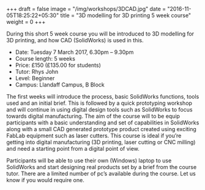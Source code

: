 +++
draft = false
image = "/img/workshops/3DCAD.jpg"
date = "2016-11-05T18:25:22+05:30"
title = "3D modelling for 3D printing 5 week course"
weight = 0
+++

During this short 5 week course you will be introduced to 3D modelling for 3D printing, and how CAD (SolidWorks) is used in this.

 - Date: Tuesday 7 March 2017, 6.30pm – 9.30pm
 - Course length: 5 weeks
 - Price: £150 (£135.00 for students)
 - Tutor: Rhys John
 - Level: Beginner
 - Campus: Llandaff Campus, B Block

The first weeks will introduce the process, basic SolidWorks functions, tools used and an initial brief. This is followed by a quick prototyping workshop and will continue in using digital design tools such as SolidWorks to focus towards digital manufacturing.
The aim of the course will to be equip participants with a basic understanding and set of capabilities in SolidWorks along with a small CAD generated prototype product created using exciting FabLab equipment such as laser cutters.
This course is ideal if you’re getting into digital manufacturing (3D printing, laser cutting or CNC milling) and need a starting point from a digital point of view.

Participants will be able to use their own (Windows) laptop to use SolidWorks and start designing real products set by a brief from the course tutor. There are a limited number of pc’s available during the course. Let us know if you would require one.
